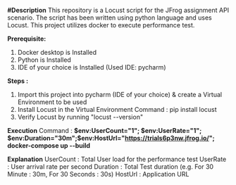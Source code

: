 **#Description**
  This repository is a Locust script for the JFrog assignment API scenario. The script has been written using python language and uses Locust. 
  This project utilizes docker to execute performance test.

**Prerequisite:**
  1. Docker desktop is Installed
  2. Python is Installed
  3. IDE of your choice is Installed (Used IDE: pycharm)

**Steps :**
  1. Import this project into pycharm (IDE of your choice) & create a Virtual Environment to be used
  2. Install Locust in the Virtual Environment
     Command : pip install locust
  3. Verify Locust by running "locust --version"

**Execution**
  Command : **$env:UserCount="1"; $env:UserRate="1"; $env:Duration="30m";$env:HostUrl="https://trials6p3nw.jfrog.io/"; docker-compose up --build**

**Explanation**
    UserCount : Total User load for the performance test
    UserRate : User arrival rate per second
    Duration : Total Test duration (e.g. For 30 Minute : 30m, For 30 Seconds : 30s)
    HostUrl : Application URL

